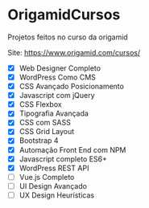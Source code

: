# OrigamidCursos
Projetos feitos no curso da origamid

Site: https://www.origamid.com/cursos/

- [x] Web Designer Completo
- [x] WordPress Como CMS
- [x] CSS Avançado Posicionamento
- [x] Javascript com jQuery
- [x] CSS Flexbox
- [x] Tipografia Avançada
- [x] CSS com SASS
- [x] CSS Grid Layout
- [x] Bootstrap 4
- [x] Automação Front End com NPM
- [x] Javascript completo ES6+
- [x] WordPress REST API
- [ ] Vue.js Completo
- [ ] UI Design Avançado
- [ ] UX Design Heurísticas
